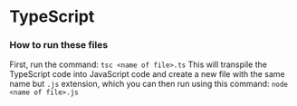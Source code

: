 # TypeScript

### How to run these files
First, run the command:
```tsc <name of file>.ts```
This will transpile the TypeScript code into JavaScript code and create a new file with the same name but `.js` extension, which you can then run using this command:
```node <name of file>.js```

